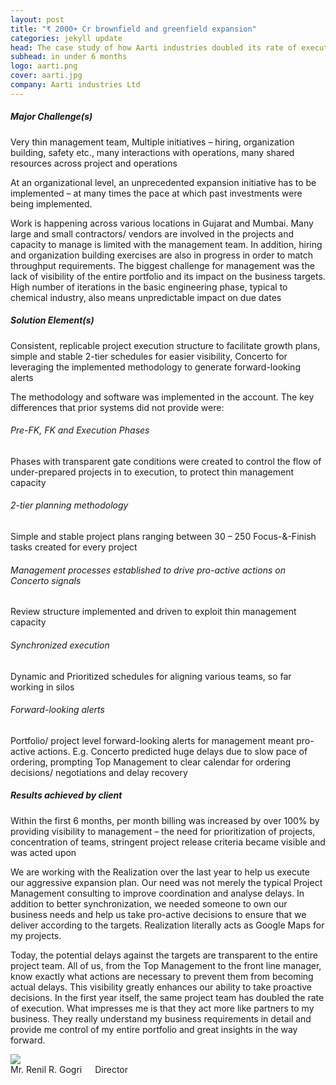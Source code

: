 ```yaml
---
layout: post
title: "₹ 2000+ Cr brownfield and greenfield expansion"
categories: jekyll update
head: The case study of how Aarti industries doubled its rate of execution
subhead: in under 6 months
logo: aarti.png
cover: aarti.jpg
company: Aarti industries Ltd
---
```


<h5 class="bkc bold">Major Challenge(s)</h5>
Very thin management team, Multiple initiatives – hiring, organization building, safety etc., many interactions
with operations, many shared resources across project and operations

At an organizational level, an unprecedented expansion initiative has to be implemented – at many times the pace at which past investments were being implemented.

Work is happening across various locations in Gujarat and Mumbai. Many large and small contractors/ vendors are involved in the projects and capacity to manage is limited with the management team. In addition, hiring and organization building exercises are also in progress in order to match throughput requirements. The biggest challenge for management was the lack of visibility of the entire portfolio and its impact on the business targets. High number of iterations in the basic engineering phase, typical to chemical industry, also means unpredictable impact on due dates

<h5 class="bkc bold">Solution Element(s)</h5>
Consistent, replicable project execution structure to facilitate growth plans, simple and stable 2-tier schedules for
easier visibility, Concerto for leveraging the implemented methodology to generate forward-looking alerts

The methodology and software was implemented in the account. The key differences that prior systems did not provide were:

<h6 class="bkc bold nm">Pre-FK, FK and Execution Phases</h6>
Phases with transparent gate conditions were created to control the flow of under-prepared projects in to execution, to protect
thin management capacity

<h6 class="bkc bold nm">2-tier planning methodology</h6>
Simple and stable project plans ranging between 30 – 250 Focus-&-Finish tasks created for every project

<h6 class="bkc bold nm">Management processes established to drive pro-active actions on Concerto signals</h6>
Review structure implemented and driven to exploit thin management capacity

<h6 class="bkc bold nm">Synchronized execution</h6>
Dynamic and Prioritized schedules for aligning various teams, so far working in silos

<h6 class="bkc bold nm">Forward-looking alerts</h6>
Portfolio/ project level forward-looking alerts for management meant pro-active actions. E.g. Concerto predicted huge delays due to slow pace of ordering, prompting Top Management to clear calendar for ordering decisions/ negotiations and delay recovery

<h5 class="bkc bold">Results achieved by client</h5>

Within the first 6 months, per month billing was increased by over 100% by providing visibility to management – the need for prioritization of projects, concentration of teams, stringent project release criteria became visible and was acted upon


<div class="callout dbbg">
	<p class="s wc">
		We are working with the Realization over the last year to help us execute our aggressive expansion plan. Our need was not merely the typical Project Management consulting to improve coordination and analyse delays. In addition to better synchronization, we needed someone to own our business needs and help us take pro-active decisions to ensure that we deliver according to the targets. Realization literally acts as Google Maps for my projects. 
</p><p class="s wc">
		Today, the potential delays against the targets are transparent to the entire project team. All of us, from the Top Management to the front line manager, know exactly what actions are necessary to prevent them from becoming actual delays. This visibility greatly enhances our ability to take proactive decisions. In the first year itself, the same project team has doubled the rate of execution. What impresses me is that they act more like partners to my business. They really understand my business requirements in detail and provide me control of my entire portfolio and great insights in the way forward.
	</p>
	<div class="row">
		<div class="small-2 columns">
			<img src="{{site.url}}/assets/img/profile/renilgogri.png" class="circle-img br">
		</div>
		<div class="small-10 columns np">
			<div class="wc">Mr. Renil R. Gogri</div>
			<div class="s wcolor">Director</div>
		</div>
	</div>
</div>